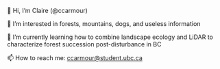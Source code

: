 👋 Hi, I’m Claire (@ccarmour)

👀 I’m interested in forests, mountains, dogs, and useless information

🌱 I’m currently learning how to combine landscape ecology and LiDAR to characterize forest succession post-disturbance in BC

📫 How to reach me: ccarmour@student.ubc.ca

<!---
ccarmour/ccarmour is a ✨ special ✨ repository because its `README.md` (this file) appears on your GitHub profile.
You can click the Preview link to take a look at your changes.
--->
